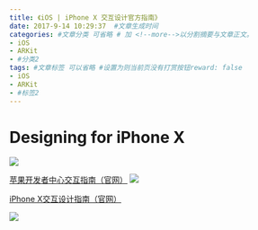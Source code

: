 ```yaml
---
title: 《iOS | iPhone X 交互设计官方指南》
date: 2017-9-14 10:29:37  #文章生成时间
categories: #文章分类 可省略 # 加 <!--more-->以分割摘要与文章正文。
- iOS
- ARKit
- #分类2
tags: #文章标签 可以省略 #设置为则当前页没有打赏按钮reward: false
- iOS
- ARKit
- #标签2
---
```

# Designing for iPhone X #
![](https://i.imgur.com/yG1vhi2.png)

<!--more-->

[苹果开发者中心交互指南（官网）](https://developer.apple.com/design/)
![](https://i.imgur.com/ZvOfK3I.png)

[iPhone X交互设计指南（官网）](https://developer.apple.com/ios/human-interface-guidelines/overview/iphone-x/)

![](https://i.imgur.com/uzlb9bM.png)

